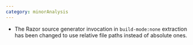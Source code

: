 ```yaml
---
category: minorAnalysis
---
```

* The Razor source generator invocation in `build-mode:none` extraction has been changed to use relative file paths instead of absolute ones.
